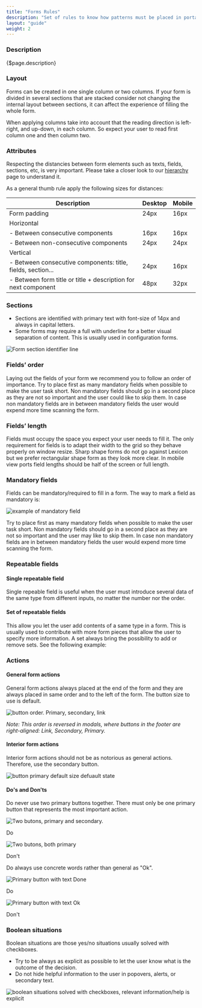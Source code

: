 ```yaml
---
title: "Forms Rules"
description: "Set of rules to know how patterns must be placed in portal."
layout: "guide"
weight: 2
---
```



### Description

{$page.description}

### Layout

Forms can be created in one single column or two columns. If your form is divided in several sections that are stacked consider not changing the internal layout between sections, it can affect the experience of filling the whole form.

When applying columns take into account that the reading direction is left-right, and up-down, in each column. So expect your user to read first column one and then column two.

### Attributes

Respecting the distancies between form elements such as texts, fields, sections, etc, is very important. Please take a closer look to our [hierarchy](./formsHierarchy.html) page to understand it.

As a general thumb rule apply the following sizes for distances:

| Description | Desktop | Mobile |
| --- | --- | --- | 
| Form padding | 24px | 16px |
| Horizontal |  |  |
| - Between consecutive components | 16px | 16px |
| - Between non-consecutive components | 24px | 24px |
| Vertical |  |  |
| - Between consecutive components: title, fields, section... | 24px | 16px |
| - Between form title or title + description for next component | 48px | 32px |

### Sections

* Sections are identified with primary text with font-size of 14px and always in capital letters.
* Some forms may require a full with underline for a better visual separation of content. This is usually used in configuration forms.

![Form section identifier line](../../../images/DividerTitle+Line.png)

### Fields’ order

Laying out the fields of your form we recommend you to follow an order of importance. Try to place first as many mandatory fields when possible to make the user task short. Non mandatory fields should go in a second place as they are not so important and the user could like to skip them. In case non mandatory fields are in between mandatory fields the user would expend more time scanning the form.

### Fields’ length

Fields must occupy the space you expect your user needs to fill it. The only requirement for fields is to adapt their width to the grid so they behave properly on window resize. Sharp shape forms do not go against Lexicon but we prefer rectangular shape form as they look more clear.
In mobile view ports field lengths should be half of the screen or full length.

### Mandatory fields

Fields can be mandatory/required to fill in a form. The way to mark a field as mandatory is:

![example of mandatory field](../../../images/InputMandatory.png)

Try to place first as many mandatory fields when possible to make the user task short. Non mandatory fields should go in a second place as they are not so important and the user may like to skip them. In case non mandatory fields are in between mandatory fields the user would expend more time scanning the form.



### Repeatable fields

#### Single repeatable field
Single repeable field is useful when the user must introduce several data of the same type from different inputs, no matter the number nor the order.

#### Set of repeatable fields
This allow you let the user add contents of a same type in a form. This is usually used to contribute with more form pieces that allow the user to specify more information. A set always bring the possibility to add or remove sets. See the following example:



### Actions

#### General form actions

General form actions always placed at the end of the form and they are always placed in same order and to the left of the form. The button size to use is default.

![button order. Primary, secondary, link](../../../images/ButtonOrder.png)

*Note: This order is reversed in modals, where buttons in the footer are right-aligned: Link, Secondary, Primary.*

#### Interior form actions

Interior form actions should not be as notorious as general actions. Therefore, use the secondary button.

![button primary default size defuault state](../../../images/ButtonIconSecondary.jpg)   

#### Do's and Don'ts

Do never use two primary buttons together. There must only be one primary button that represents the most important action.

<div class="row">
	<div class="dodont col-lg">
		<img class="do" src="../../../images/FormButtonPrimaryDo.png" alt="Two butons, primary and secondary.">
		<p class="do">Do</p>
	</div>
	<div class="dodont col-lg">
		<img class="dont" src="../../../images/FormButtonPrimaryDont.png" alt="Two butons, both primary">
		<p class="dont">Don't</p>
	</div>
</div>

Do always use concrete words rather than general as "Ok".

<div class="row">
	<div class="dodont col-lg">
		<img class="do" src="../../../images/FormButtonPrimaryTextDo.jpg" alt="Primary button with text Done">
		<p class="do">Do</p>
	</div>
	<div class="dodont col-lg">
		<img class="dont" src="../../../images/FormButtonPrimaryTextDont.jpg" alt="Primary button with text Ok">
		<p class="dont">Don't</p>
	</div>
</div>

### Boolean situations

Boolean situations are those yes/no situations usually solved with checkboxes.
* Try to be always as explicit as possible to let the user know what is the outcome of the decision. 
* Do not hide helpful information to the user in popovers, alerts, or secondary text.

![boolean situations solved with checkboxes, relevant information/help is explicit](../../../images/FormBooleanSituations.png)